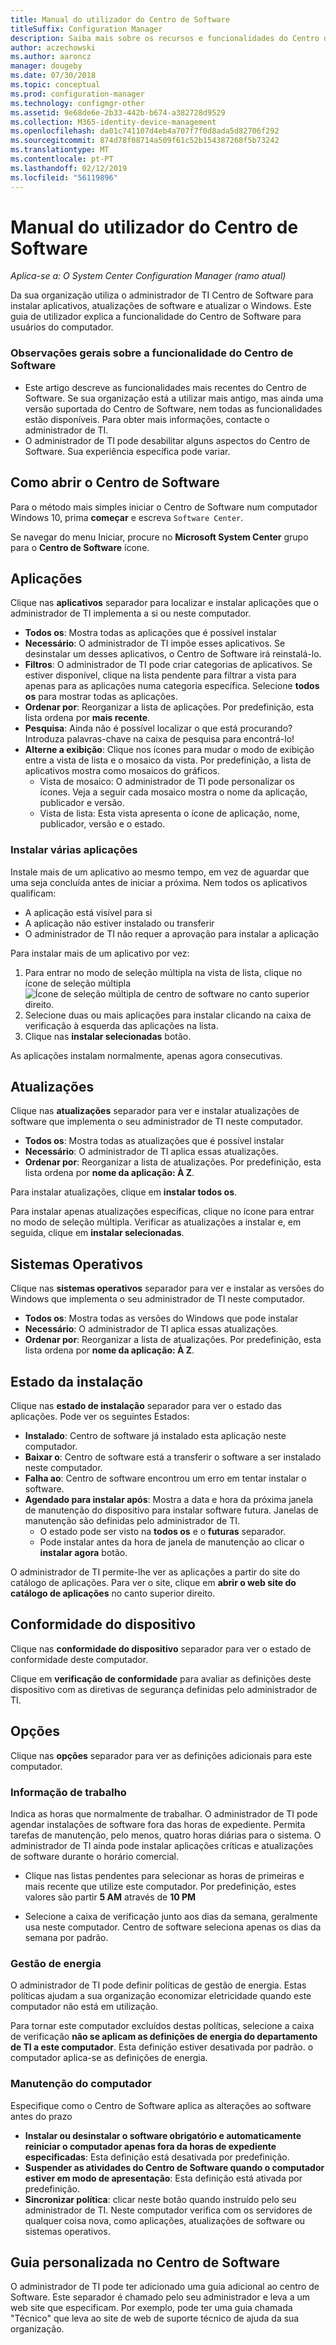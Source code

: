 ```yaml
---
title: Manual do utilizador do Centro de Software
titleSuffix: Configuration Manager
description: Saiba mais sobre os recursos e funcionalidades do Centro de Software
author: aczechowski
ms.author: aaroncz
manager: dougeby
ms.date: 07/30/2018
ms.topic: conceptual
ms.prod: configuration-manager
ms.technology: configmgr-other
ms.assetid: 9e68de6e-2b33-442b-b674-a382728d9529
ms.collection: M365-identity-device-management
ms.openlocfilehash: da01c741107d4eb4a707f7f0d8ada5d82706f292
ms.sourcegitcommit: 874d78f08714a509f61c52b154387268f5b73242
ms.translationtype: MT
ms.contentlocale: pt-PT
ms.lasthandoff: 02/12/2019
ms.locfileid: "56119896"
---
```

# <a name="software-center-user-guide"></a>Manual do utilizador do Centro de Software

*Aplica-se a: O System Center Configuration Manager (ramo atual)*

Da sua organização utiliza o administrador de TI Centro de Software para instalar aplicativos, atualizações de software e atualizar o Windows. Este guia de utilizador explica a funcionalidade do Centro de Software para usuários do computador.

### <a name="general-notes-about-software-center-functionality"></a>Observações gerais sobre a funcionalidade do Centro de Software
- Este artigo descreve as funcionalidades mais recentes do Centro de Software. Se sua organização está a utilizar mais antigo, mas ainda uma versão suportada do Centro de Software, nem todas as funcionalidades estão disponíveis. Para obter mais informações, contacte o administrador de TI.
- O administrador de TI pode desabilitar alguns aspectos do Centro de Software. Sua experiência específica pode variar.
<!-- - Your IT admin may change the color of Software Center, and add your organization's logo. The images in this article show the default experience. -->



## <a name="how-to-open-software-center"></a>Como abrir o Centro de Software

Para o método mais simples iniciar o Centro de Software num computador Windows 10, prima **começar** e escreva `Software Center`. 

Se navegar do menu Iniciar, procure no **Microsoft System Center** grupo para o **Centro de Software** ícone.



## <a name="applications"></a>Aplicações

Clique nas **aplicativos** separador para localizar e instalar aplicações que o administrador de TI implementa a si ou neste computador.
- **Todos os**: Mostra todas as aplicações que é possível instalar
- **Necessário**: O administrador de TI impõe esses aplicativos. Se desinstalar um desses aplicativos, o Centro de Software irá reinstalá-lo.
- **Filtros**: O administrador de TI pode criar categorias de aplicativos. Se estiver disponível, clique na lista pendente para filtrar a vista para apenas para as aplicações numa categoria específica. Selecione **todos os** para mostrar todas as aplicações.
- **Ordenar por**: Reorganizar a lista de aplicações. Por predefinição, esta lista ordena por **mais recente**.
- **Pesquisa**: Ainda não é possível localizar o que está procurando? Introduza palavras-chave na caixa de pesquisa para encontrá-lo!
-  **Alterne a exibição**: Clique nos ícones para mudar o modo de exibição entre a vista de lista e o mosaico da vista. Por predefinição, a lista de aplicativos mostra como mosaicos do gráficos. 
    - Vista de mosaico: O administrador de TI pode personalizar os ícones. Veja a seguir cada mosaico mostra o nome da aplicação, publicador e versão. 
    - Vista de lista: Esta vista apresenta o ícone de aplicação, nome, publicador, versão e o estado. 


### <a name="install-multiple-applications"></a>Instalar várias aplicações 
<!-- 1357126 --> Instale mais de um aplicativo ao mesmo tempo, em vez de aguardar que uma seja concluída antes de iniciar a próxima. Nem todos os aplicativos qualificam:
- A aplicação está visível para si
- A aplicação não estiver instalado ou transferir
- O administrador de TI não requer a aprovação para instalar a aplicação

Para instalar mais de um aplicativo por vez:
 1. Para entrar no modo de seleção múltipla na vista de lista, clique no ícone de seleção múltipla ![Ícone de seleção múltipla de centro de software](media/software-center-multi-select-apps.png) no canto superior direito.
 2. Selecione duas ou mais aplicações para instalar clicando na caixa de verificação à esquerda das aplicações na lista.
 3. Clique nas **instalar selecionadas** botão.

As aplicações instalam normalmente, apenas agora consecutivas.




## <a name="updates"></a>Atualizações

Clique nas **atualizações** separador para ver e instalar atualizações de software que implementa o seu administrador de TI neste computador.  
- **Todos os**: Mostra todas as atualizações que é possível instalar
- **Necessário**: O administrador de TI aplica essas atualizações.
- **Ordenar por**: Reorganizar a lista de atualizações. Por predefinição, esta lista ordena por **nome da aplicação: À Z**.

Para instalar atualizações, clique em **instalar todos os**.

Para instalar apenas atualizações específicas, clique no ícone para entrar no modo de seleção múltipla. Verificar as atualizações a instalar e, em seguida, clique em **instalar selecionadas**.



## <a name="operating-systems"></a>Sistemas Operativos

Clique nas **sistemas operativos** separador para ver e instalar as versões do Windows que implementa o seu administrador de TI neste computador.  
- **Todos os**: Mostra todas as versões do Windows que pode instalar
- **Necessário**: O administrador de TI aplica essas atualizações.
- **Ordenar por**: Reorganizar a lista de atualizações. Por predefinição, esta lista ordena por **nome da aplicação: À Z**.



## <a name="installation-status"></a>Estado da instalação

Clique nas **estado de instalação** separador para ver o estado das aplicações. Pode ver os seguintes Estados:
- **Instalado**: Centro de software já instalado esta aplicação neste computador.
- **Baixar o**: Centro de software está a transferir o software a ser instalado neste computador.
- **Falha ao**: Centro de software encontrou um erro em tentar instalar o software.
- **Agendado para instalar após**: Mostra a data e hora da próxima janela de manutenção do dispositivo para instalar software futura. Janelas de manutenção são definidas pelo administrador de TI.<!--1358131-->
    - O estado pode ser visto na **todos os** e o **futuras** separador. 
    - Pode instalar antes da hora de janela de manutenção ao clicar o **instalar agora** botão. 

O administrador de TI permite-lhe ver as aplicações a partir do site do catálogo de aplicações. Para ver o site, clique em **abrir o web site do catálogo de aplicações** no canto superior direito. <!--1358214-->

## <a name="device-compliance"></a>Conformidade do dispositivo

Clique nas **conformidade do dispositivo** separador para ver o estado de conformidade deste computador.

Clique em **verificação de conformidade** para avaliar as definições deste dispositivo com as diretivas de segurança definidas pelo administrador de TI.



## <a name="options"></a>Opções

Clique nas **opções** separador para ver as definições adicionais para este computador.

### <a name="work-information"></a>Informação de trabalho

Indica as horas que normalmente de trabalhar. O administrador de TI pode agendar instalações de software fora das horas de expediente. Permita tarefas de manutenção, pelo menos, quatro horas diárias para o sistema. O administrador de TI ainda pode instalar aplicações críticas e atualizações de software durante o horário comercial.

- Clique nas listas pendentes para selecionar as horas de primeiras e mais recente que utilize este computador. Por predefinição, estes valores são partir **5 AM** através de **10 PM**

- Selecione a caixa de verificação junto aos dias da semana, geralmente usa neste computador. Centro de software seleciona apenas os dias da semana por padrão.  


### <a name="power-management"></a>Gestão de energia

O administrador de TI pode definir políticas de gestão de energia. Estas políticas ajudam a sua organização economizar eletricidade quando este computador não está em utilização. 

Para tornar este computador excluídos destas políticas, selecione a caixa de verificação **não se aplicam as definições de energia do departamento de TI a este computador**. Esta definição estiver desativada por padrão. o computador aplica-se as definições de energia. 


### <a name="computer-maintenance"></a>Manutenção do computador

Especifique como o Centro de Software aplica as alterações ao software antes do prazo
- **Instalar ou desinstalar o software obrigatório e automaticamente reiniciar o computador apenas fora da horas de expediente especificadas**: Esta definição está desativada por predefinição.
- **Suspender as atividades do Centro de Software quando o computador estiver em modo de apresentação**: Esta definição está ativada por predefinição.
- **Sincronizar política**: clicar neste botão quando instruído pelo seu administrador de TI. Neste computador verifica com os servidores de qualquer coisa nova, como aplicações, atualizações de software ou sistemas operativos.

## <a name="custom-tab-in-software-center"></a>Guia personalizada no Centro de Software
O administrador de TI pode ter adicionado uma guia adicional ao centro de Software. Este separador é chamado pelo seu administrador e leva a um web site que especificam. Por exemplo, pode ter uma guia chamada "Técnico" que leva ao site de web de suporte técnico de ajuda da sua organização. <!--1358132-->
